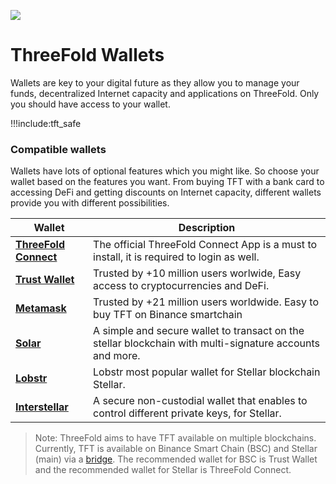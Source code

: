 
![](img/tokenintrohome.jpg)

# ThreeFold Wallets

Wallets are key to your digital future as they allow you to manage your funds, decentralized Internet capacity and applications on ThreeFold. Only you should have access to your wallet.

!!!include:tft_safe

### Compatible wallets 

Wallets have lots of optional features which you might like. So choose your wallet based on the features you want. From buying TFT with a bank card to accessing DeFi and getting discounts on Internet capacity, different wallets provide you with different possibilities. 

| Wallet                                     | Description                                                                                              |
| ------------------------------------------ | -------------------------------------------------------------------------------------------------------- |
| [**ThreeFold Connect**](threefold_connect) | The official ThreeFold Connect App is a must to install, it is required to login as well.                  |
| [**Trust Wallet**](tft_bsc_trustwallet)    | Trusted by +10 million users worlwide, Easy access to cryptocurrencies and DeFi.                         |
| [**Metamask**](tft_bsc_metamask)           | Trusted by +21 million users worldwide. Easy to buy TFT on Binance smartchain                            |
| [**Solar**](solar_wallet)                  | A simple and secure wallet to transact on the stellar blockchain with multi-signature accounts and more. |
| [**Lobstr**](lobstr_wallet)                | Lobstr most popular wallet for Stellar blockchain Stellar.                                              |
| [**Interstellar**](tft_interstellar)       | A secure non-custodial wallet that enables to control different private keys, for Stellar.               |


> Note: ThreeFold aims to have TFT available on multiple blockchains. Currently, TFT is available on Binance Smart Chain (BSC) and Stellar (main) via a [bridge](tft_bsc_bridge). The recommended wallet for BSC is Trust Wallet and the recommended wallet for Stellar is ThreeFold Connect. 



